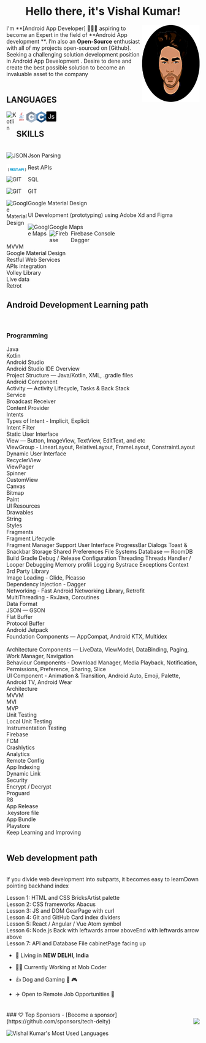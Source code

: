 <h1 align="center"> Hello there, it's Vishal Kumar!</h1>


<img align="right" src="https://github.com/tech-deity/tech-deity/blob/main/PicsArt_03-17-01.51.41.jpg" height="200" width="150" />


I'm **[Android  App Developer] 👨🏻‍💻 aspiring to become an Expert in the field of **Android App  development **. I’m also an **Open-Source** enthusiast with all of my projects open-sourced on [Github]. Seeking a challenging solution
development position in Android App Development . Desire to dene and create the best possible
solution to become an invaluable asset to the company
<br/>
<br/>
<h2> LANGUAGES </h2>

<img align="left" alt="Kotlin" width="26px" src="https://cdn.worldvectorlogo.com/logos/kotlin-1.svg" />
<img align="left" alt="JAVA" width="26px" src="https://raw.githubusercontent.com/tech-deity/tech-deity/9690d2a96dc5005b3e8f551176e872cd4d5bc0cf/java.svg" />
 <img align="left" alt="C language" width="26px" src="https://raw.githubusercontent.com/tech-deity/tech-deity/d970fd691b380be8d7d2b684da9a7815229441de/c%20Lang.svg" />
 <img align="left" alt="C ++ language" width="26px" src="https://raw.githubusercontent.com/tech-deity/tech-deity/5953d95c85ebff130017708a238b1ed474932ff9/C%20plus%20plus.svg" />
 <img align="left" alt="C ++ language" width="26px" src="https://raw.githubusercontent.com/tech-deity/tech-deity/324d10be21d74326b951ff10f3d848cb859a7aab/javascript-2.svg" />
 
 <br/>



<h2> SKILLS  </h2> 

<br/>Json Parsing <img align="left" alt="JSON" width="56px" src="https://cdn.worldvectorlogo.com/logos/json.svg" /><br/>

Rest APIs <img align="left" alt="REST API" width="56px" src="https://github.com/tech-deity/tech-deity/blob/main/restApi.jpeg" /><br/>

SQL <img align="left" alt="GIT" width="56px" src="https://cdn.worldvectorlogo.com/logos/sqlite.svg" /><br/>

GIT  <img align="left" alt="GIT" width="56px" src="https://cdn.worldvectorlogo.com/logos/git.svg" /><br/>

Google Material Design   <img align="left" alt="Google Material Design" width="56px" src="https://cdn.worldvectorlogo.com/logos/material-ui-1.svg" /><br/>

UI Development (prototyping) using Adobe Xd and Figma <br/>

Google Maps <img align="left" alt="Google Maps" width="56px" src="https://cdn.worldvectorlogo.com/logos/google-maps-2020-icon.svg"/><br/>
Firebase Console <img align="left" alt="Firebase" width="56px" src="https://cdn.worldvectorlogo.com/logos/firebase-1.svg"/><br/>
Dagger <br/>
MVVM <br/>
Google Material Design <br/>
Restful Web Services <br/>
APIs integration <br/>
Volley Library <br/>
Live data <br/>
Retrot <br/>

<h2> Android Development Learning path </h2> </br>
<h3>Programming </h3>
Java </br> 
Kotlin </br>
Android Studio </br> 
Android Studio IDE Overview </br>
Project Structure — Java/Kotlin, XML, .gradle files </br>
Android Component</br>
Activity — Activity Lifecycle, Tasks & Back Stack</br>
Service </br>
Broadcast Receiver </br>
Content Provider </br>
Intents </br>
Types of Intent - Implicit, Explicit </br>
Intent Filter </br>
Static User Interface </br>
View — Button, ImageView, TextView, EditText, and etc </br>
ViewGroup - LinearLayout, RelativeLayout, FrameLayout, ConstraintLayout </br>
Dynamic User Interface </br>
RecyclerView </br>
ViewPager </br>
Spinner </br>
CustomView </br>
Canvas </br>
Bitmap </br>
Paint </br>
UI Resources </br>
Drawables </br>
String </br>
Styles </br>
Fragments </br>
Fragment Lifecycle </br>
Fragment Manager
Support User Interface
ProgressBar
Dialogs
Toast & Snackbar
Storage
Shared Preferences
File Systems
Database — RoomDB
Build
Gradle
Debug / Release Configuration
Threading
Threads
Handler / Looper
Debugging
Memory profili
Logging
Systrace
Exceptions</b
Error Handling</br></b
Memory Leak
Detecting and Fixing Memory Leaks</br>
Context</br>
3rd Party Library</br>
Image Loading - Glide, Picasso</br>
Dependency Injection - Dagger</br>
Networking - Fast Android Networking Library, Retrofit</br>
MultiThreading - RxJava, Coroutines</br>
Data Format</br>
JSON — GSON</br>
Flat Buffer</br>
Protocol Buffer</br>
Android Jetpack</br>
Foundation Components — AppCompat, Android KTX, Multidex</br></br>
Architecture Components — LiveData, ViewModel, DataBinding, Paging, Work Manager, Navigation</br>
Behaviour Components - Download Manager, Media Playback, Notification, Permissions, Preference, Sharing, Slice</br>
UI Component - Animation & Transition, Android Auto, Emoji, Palette, Android TV, Android Wear </br>
Architecture </br>
MVVM</br>
MVI</br>
MVP</br>
Unit Testing</br>
Local Unit Testing</br>
Instrumentation Testing</br>
Firebase</br>
FCM</br>
Crashlytics</br>
Analytics</br>
Remote Config</br>
App Indexing</br>
Dynamic Link</br>
Security</br>
Encrypt / Decrypt</br>
Proguard</br>
R8</br>
App Release</br>
.keystore file</br>
App Bundle</br>
Playstore </br>
Keep Learning and Improving </br>


<br/> 

<h2>Web development path </h2><br/>
If you divide web development into subparts, it becomes easy to learnDown pointing backhand index<br/>

Lesson 1: HTML and CSS BricksArtist palette <br/>
Lesson 2: CSS frameworks Abacus <br/>
Lesson 3: JS and DOM GearPage with curl <br/>
Lesson 4: Git and GitHub Card index dividers <br/>
Lesson 5: React / Angular / Vue Atom symbol <br/>
Lesson 6: Node.js Back with leftwards arrow aboveEnd with leftwards arrow above <br/>
Lesson 7: API and Database File cabinetPage facing up <br/>

- 🗼 Living in **NEW DELHI, India**

- 👨‍💻 Currently Working at Mob Coder
- 👍 Dog and Gaming 🐶 🎮
- ✈️ Open to Remote Job Opportunities 🍻
<br/>
### ♡ Top Sponsors
- [Become a sponsor](https://github.com/sponsors/tech-deity)
<img src="https://komarev.com/ghpvc/?username=wasabeef&color=blue&style=flat-square&label=visitors" align="right" />



![Vishal Kumar's Most Used Languages](https://github-readme-stats.vercel.app/api/top-langs/?username=tech-deity&langs_count=10&lact&hide=makefile,html)
